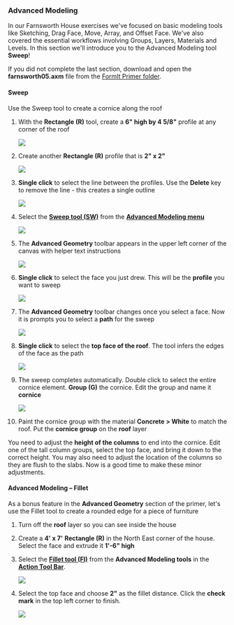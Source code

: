 ### Advanced Modeling
In our Farnsworth House exercises we've focused on basic modeling tools like Sketching, Drag Face, Move, Array, and Offset Face. We've also covered the essential workflows involving Groups, Layers, Materials and Levels. In this section we'll introduce you to the Advanced Modeling tool **Sweep**!

If you did not complete the last section, download and open the **farnsworth05.axm** file from the [FormIt Primer folder](https://autodesk.app.box.com/s/thavswirrbflit27rbqzl26ljj7fu1uv/1/9025446442).

#### Sweep
Use the Sweep tool to create a cornice along the roof

1. With the **Rectangle (R)** tool, create a **6" high by 4 5/8"** profile at any corner of the roof

    ![](./images/a7297208-cefe-42e7-95ca-1e8ea122ac38.png)

2. Create another **Rectangle (R)** profile that is **2" x 2"** 

    ![](./images/5e1ad684-a3db-4c30-882c-6fdd9a1b9f54.png)

3. **Single click** to select the line between the profiles. Use the **Delete** key to remove the line - this creates a single outline 

    ![](./images/5e1ad684-a3db-4c30-882c-6fdd9a1b9f54_2.png)

4. Select the [**Sweep tool (SW)**](../tool-library/cover-sweep-loft.md) from the [**Advanced Modeling menu**](../formit-introduction/tool-bars.md)

    ![](./images/8a17017b-b824-48ac-ba24-064a24e7a6ad.png)

5. The **Advanced Geometry** toolbar appears in the upper left corner of the canvas with helper text instructions

    ![](./images/e8badff2-acd9-4393-af5f-adae2424ad47.png)

6. **Single click** to select the face you just drew. This will be the **profile** you want to sweep

    ![](./images/5e1ad684-a3db-4c30-882c-6fdd9a1b9f54_3.png)

7. The **Advanced Geometry** toolbar changes once you select a face. Now it is prompts you to select a **path** for the sweep

    ![](./images/df9fc338-15c0-4953-9ec1-c977117efc4d.png)

6. **Single click** to select the **top face of the roof**. The tool infers the edges of the face as the path

    ![](./images/5e1ad684-a3db-4c30-882c-6fdd9a1b9f54_4.png)

7. The sweep completes automatically. Double click to select the entire cornice element. **Group (G)** the cornice. Edit the group and name it **cornice**

    ![](./images/5e1ad684-a3db-4c30-882c-6fdd9a1b9f54_5.png)

8. Paint the cornice group with the material **Concrete &gt; White** to match the roof. Put the **cornice group** on the **roof** layer

You need to adjust the **height of the columns** to end into the cornice. Edit one of the tall column groups, select the top face, and bring it down to the correct height. You may also need to adjust the location of the columns so they are flush to the slabs. Now is a good time to make these minor adjustments.

#### Advanced Modeling – Fillet
As a bonus feature in the **Advanced Geometry** section of the primer, let's use the Fillet tool to create a rounded edge for a piece of furniture

1. Turn off the **roof** layer so you can see inside the house

2. Create a **4' x 7'** **Rectangle (R)** in the North East corner of the house. Select the face and extrude it **1'-6" high** 

2. Select the [**Fillet tool (FI)**](../tool-library/cover-sweep-loft.md) from the **Advanced Modeling tools** in the [**Action Tool Bar**](../formit-introduction/tool-bars.md).

    ![](./images/f7e388e3-4ad0-4fef-a701-0d3176adc2c5.png)

3. Select the top face and choose **2"** as the fillet distance. Click the **check mark** in the top left corner to finish.

    ![](./images/e8badff2-acd9-4393-af5f-adae2424ad47.png)

